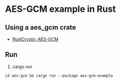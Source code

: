 # AES-GCM example in Rust

## Using a aes_gcm crate

- [RustCrypto: AES-GCM](https://crates.io/crates/aes-gcm)

## Run

1. cargo run

```shell
cd aes-gcm && cargo run --package aes-gcm-example
```
